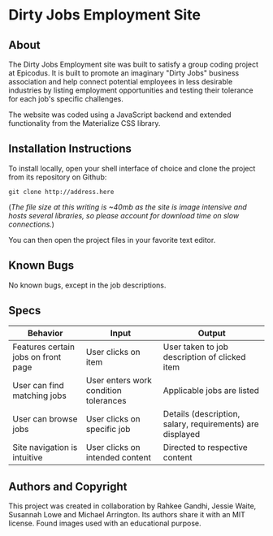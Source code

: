# Dirty Jobs Employment Site

## About

The Dirty Jobs Employment site was built to satisfy a group coding project at Epicodus. It is built to promote an imaginary "Dirty Jobs" business association and help connect potential employees in less desirable industries by listing employment opportunities and testing their tolerance for each job's specific challenges.

The website was coded using a JavaScript backend and extended functionality from the Materialize CSS library.

## Installation Instructions

To install locally, open your shell interface of choice and clone the project from its repository on Github:

``git clone http://address.here ``

(_The file size at this writing is ~40mb as the site is image intensive and hosts several libraries, so please account for download time on slow connections._)

You can then open the project files in your favorite text editor.

## Known Bugs

No known bugs, except in the job descriptions.

## Specs

|Behavior   |Input   |Output   |
|---|---|---|
|  Features certain jobs on front page | User clicks on item | User taken to job description of clicked item   |
| User can find matching jobs  | User enters work condition tolerances  | Applicable jobs are listed  |  
| User can browse jobs  | User clicks on specific job | Details (description, salary, requirements) are displayed    |  
| Site navigation is intuitive | User clicks on intended content | Directed to respective content |



## Authors and Copyright

This project was created in collaboration by Rahkee Gandhi, Jessie Waite, Susannah Lowe and Michael Arrington. Its authors share it with an MIT license. Found images used with an educational purpose.
